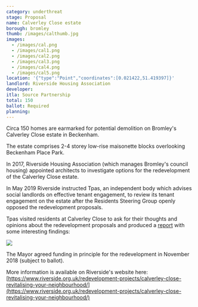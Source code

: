 ```yaml
---
category: underthreat
stage: Proposal
name: Calverley Close estate 
borough: bromley 
thumb: /images/calthumb.jpg
images:
  - /images/cal.png
  - /images/cal1.png
  - /images/cal2.png
  - /images/cal3.png
  - /images/cal4.png
  - /images/cal5.png
location: '{"type":"Point","coordinates":[0.021422,51.419397]}'
landlord: Riverside Housing Association
developer:
itla: Source Partnership
total: 150
ballot: Required
planning:
---
```

Circa 150 homes are earmarked for potential demolition on Bromley's Calverley Close estate in Beckenham.

The estate comprises 2-4 storey low-rise maisonette blocks overlooking Beckenham Place Park.

In 2017, Riverside Housing Association (which manages Bromley's council housing) appointed architects to investigate options for the redevelopment of the Calverley Close estate.

In May 2019 Riverside instructed Tpas, an independent body which advises social landlords on effective tenant engagement, to review its tenant engagement on the estate after the Residents Steering Group openly opposed the redevelopment proposals.

Tpas visited residents at Calverley Close to ask for their thoughts and opinions about the redevelopment proposals and produced a [report](/images/tpasreport.pdf) with some interesting findings:

<img src="/images/riversidecalverley.png" class="img-fluid rounded img-thumbnail">


The Mayor agreed funding in principle for the redevelopment in November 2018 (subject to ballot).


More information is available on Riverside's website here: [https://www.riverside.org.uk/redevelopment-projects/calverley-close-revitalising-your-neighbourhood/](https://www.riverside.org.uk/redevelopment-projects/calverley-close-revitalising-your-neighbourhood/)

